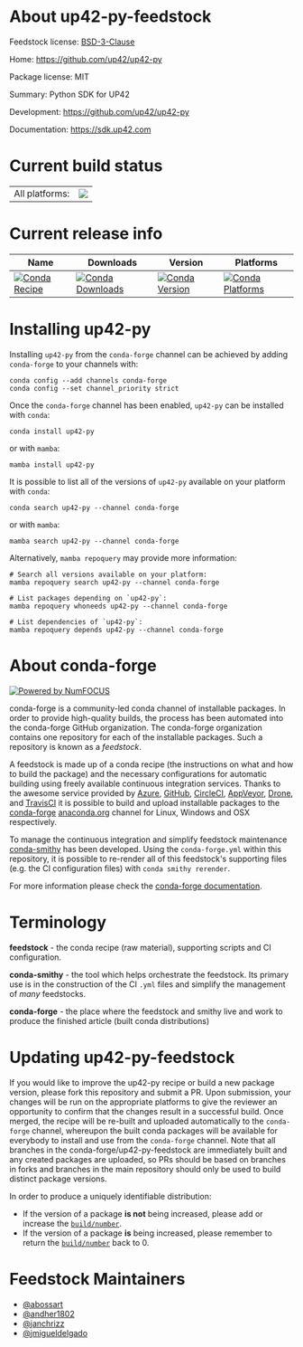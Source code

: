 About up42-py-feedstock
=======================

Feedstock license: [BSD-3-Clause](https://github.com/conda-forge/up42-py-feedstock/blob/main/LICENSE.txt)

Home: https://github.com/up42/up42-py

Package license: MIT

Summary: Python SDK for UP42

Development: https://github.com/up42/up42-py

Documentation: https://sdk.up42.com

Current build status
====================


<table><tr><td>All platforms:</td>
    <td>
      <a href="https://dev.azure.com/conda-forge/feedstock-builds/_build/latest?definitionId=15878&branchName=main">
        <img src="https://dev.azure.com/conda-forge/feedstock-builds/_apis/build/status/up42-py-feedstock?branchName=main">
      </a>
    </td>
  </tr>
</table>

Current release info
====================

| Name | Downloads | Version | Platforms |
| --- | --- | --- | --- |
| [![Conda Recipe](https://img.shields.io/badge/recipe-up42--py-green.svg)](https://anaconda.org/conda-forge/up42-py) | [![Conda Downloads](https://img.shields.io/conda/dn/conda-forge/up42-py.svg)](https://anaconda.org/conda-forge/up42-py) | [![Conda Version](https://img.shields.io/conda/vn/conda-forge/up42-py.svg)](https://anaconda.org/conda-forge/up42-py) | [![Conda Platforms](https://img.shields.io/conda/pn/conda-forge/up42-py.svg)](https://anaconda.org/conda-forge/up42-py) |

Installing up42-py
==================

Installing `up42-py` from the `conda-forge` channel can be achieved by adding `conda-forge` to your channels with:

```
conda config --add channels conda-forge
conda config --set channel_priority strict
```

Once the `conda-forge` channel has been enabled, `up42-py` can be installed with `conda`:

```
conda install up42-py
```

or with `mamba`:

```
mamba install up42-py
```

It is possible to list all of the versions of `up42-py` available on your platform with `conda`:

```
conda search up42-py --channel conda-forge
```

or with `mamba`:

```
mamba search up42-py --channel conda-forge
```

Alternatively, `mamba repoquery` may provide more information:

```
# Search all versions available on your platform:
mamba repoquery search up42-py --channel conda-forge

# List packages depending on `up42-py`:
mamba repoquery whoneeds up42-py --channel conda-forge

# List dependencies of `up42-py`:
mamba repoquery depends up42-py --channel conda-forge
```


About conda-forge
=================

[![Powered by
NumFOCUS](https://img.shields.io/badge/powered%20by-NumFOCUS-orange.svg?style=flat&colorA=E1523D&colorB=007D8A)](https://numfocus.org)

conda-forge is a community-led conda channel of installable packages.
In order to provide high-quality builds, the process has been automated into the
conda-forge GitHub organization. The conda-forge organization contains one repository
for each of the installable packages. Such a repository is known as a *feedstock*.

A feedstock is made up of a conda recipe (the instructions on what and how to build
the package) and the necessary configurations for automatic building using freely
available continuous integration services. Thanks to the awesome service provided by
[Azure](https://azure.microsoft.com/en-us/services/devops/), [GitHub](https://github.com/),
[CircleCI](https://circleci.com/), [AppVeyor](https://www.appveyor.com/),
[Drone](https://cloud.drone.io/welcome), and [TravisCI](https://travis-ci.com/)
it is possible to build and upload installable packages to the
[conda-forge](https://anaconda.org/conda-forge) [anaconda.org](https://anaconda.org/)
channel for Linux, Windows and OSX respectively.

To manage the continuous integration and simplify feedstock maintenance
[conda-smithy](https://github.com/conda-forge/conda-smithy) has been developed.
Using the ``conda-forge.yml`` within this repository, it is possible to re-render all of
this feedstock's supporting files (e.g. the CI configuration files) with ``conda smithy rerender``.

For more information please check the [conda-forge documentation](https://conda-forge.org/docs/).

Terminology
===========

**feedstock** - the conda recipe (raw material), supporting scripts and CI configuration.

**conda-smithy** - the tool which helps orchestrate the feedstock.
                   Its primary use is in the construction of the CI ``.yml`` files
                   and simplify the management of *many* feedstocks.

**conda-forge** - the place where the feedstock and smithy live and work to
                  produce the finished article (built conda distributions)


Updating up42-py-feedstock
==========================

If you would like to improve the up42-py recipe or build a new
package version, please fork this repository and submit a PR. Upon submission,
your changes will be run on the appropriate platforms to give the reviewer an
opportunity to confirm that the changes result in a successful build. Once
merged, the recipe will be re-built and uploaded automatically to the
`conda-forge` channel, whereupon the built conda packages will be available for
everybody to install and use from the `conda-forge` channel.
Note that all branches in the conda-forge/up42-py-feedstock are
immediately built and any created packages are uploaded, so PRs should be based
on branches in forks and branches in the main repository should only be used to
build distinct package versions.

In order to produce a uniquely identifiable distribution:
 * If the version of a package **is not** being increased, please add or increase
   the [``build/number``](https://docs.conda.io/projects/conda-build/en/latest/resources/define-metadata.html#build-number-and-string).
 * If the version of a package **is** being increased, please remember to return
   the [``build/number``](https://docs.conda.io/projects/conda-build/en/latest/resources/define-metadata.html#build-number-and-string)
   back to 0.

Feedstock Maintainers
=====================

* [@abossart](https://github.com/abossart/)
* [@andher1802](https://github.com/andher1802/)
* [@janchrizz](https://github.com/janchrizz/)
* [@jmigueldelgado](https://github.com/jmigueldelgado/)

